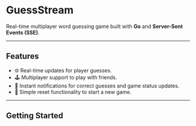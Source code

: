 # **GuessStream**

Real-time multiplayer word guessing game built with **Go** and **Server-Sent Events (SSE)**.

---

## **Features**

- 🌐 Real-time updates for player guesses.
- 🕹️ Multiplayer support to play with friends.
- 🎉 Instant notifications for correct guesses and game status updates.
- 🔄 Simple reset functionality to start a new game.

---

## **Getting Started**
